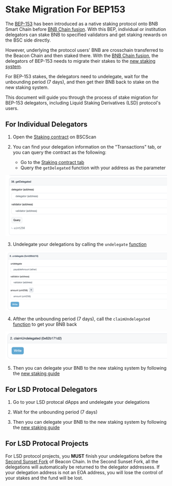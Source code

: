 # Stake Migration For BEP153

The [BEP-153](https://github.com/bnb-chain/BEPs/blob/master/BEPs/BEP153.md) has been introduced as a native staking
protocol onto BNB Smart Chain before [BNB Chain fusion](https://www.bnbchain.org/en/bnb-chain-fusion).
With this BEP, individual or institution delegators can stake BNB to specified validators
and get staking rewards on the BSC side directly.

However, underlying the protocol users' BNB are crosschain transferred
to the Beacon Chain and then staked there. With the [BNB Chain fusion](https://www.bnbchain.org/en/bnb-chain-fusion),
the delegators of BEP-153 needs to migrate their stakes to the [new staking system](new-stake.md).

For BEP-153 stakes, the delegators need to undelegate, wait for the unbounding period (7 days), and then get their
BNB back to stake on the new staking system.

This document will guide you through the process of stake migration for BEP-153 delegators, including Liquid
Staking Derivatives (LSD) protocol's users.

## For Individual Delegators

1. Open the [Staking contract](https://bscscan.com/address/0x0000000000000000000000000000000000002001) on BSCScan

2. You can find your delegation information on the "Transactions" tab, or you can query the contract as the following:
    * Go to
      the [Staking contract tab](https://bscscan.com/address/0x0000000000000000000000000000000000002001#readContract)
    * Query the `getDelegated` function with your address as the parameter

![img](../../assets/bcfusion/bep153-migration1.png)

3. Undelegate your delegations by calling
   the `undelegate` [function](https://bscscan.com/address/0x0000000000000000000000000000000000002001#writeContract)

![img](../../assets/bcfusion/bep153-migration2.png)

4. Afther the unbounding period (7 days), call
   the `claimUndelegated` [function](https://bscscan.com/address/0x0000000000000000000000000000000000002001#writeContract)
   to get your BNB back

![img](../../assets/bcfusion/bep153-migration3.png)

5. Then you can delegate your BNB to the new staking system by following the [new staking guide](new-stake.md)

## For LSD Protocal Delegators

1. Go to your LSD protocal dApps and undelegate your delegations

2. Wait for the unbounding period (7 days)

3. Then you can delegate your BNB to the new staking system by following the [new staking guide](new-stake.md)

## For LSD Protocal Projects

For LSD protocol projects, you **MUST** finish your undelegations before
the [Second Sunset Fork](https://www.bnbchain.org/en/bnb-chain-fusion) of Beacon Chain.
In the Second Sunset Fork, all the delegations will automatically be returned to the delegator addressess.
If your delegation address is not an EOA address, you will lose the control of your stakes and the fund will be lost.
